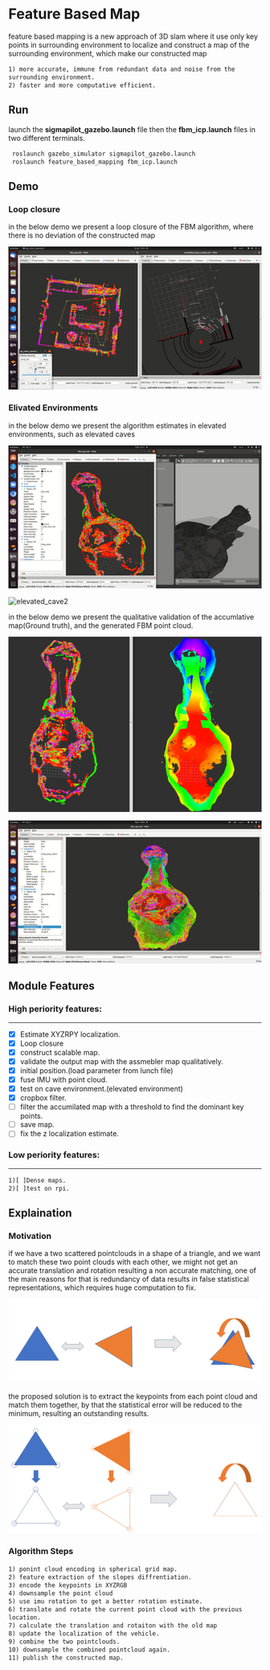 # Feature Based Map
feature based mapping is a new approach of 3D slam where it use only key points in surrounding environment to localize and construct a map of the surrounding environment, which make our constructed map 

    1) more accurate, immune from redundant data and noise from the surrounding environment.
    2) faster and more computative efficient.

## Run
launch the **sigmapilot_gazebo.launch** file then the **fbm_icp.launch** files in two different terminals.
     
     roslaunch gazebo_simulator sigmapilot_gazebo.launch
     roslaunch feature_based_mapping fbm_icp.launch
## Demo
### Loop closure
in the below demo we present a loop closure of the FBM algorithm, where there is no deviation of the constructed map

![loop_closure](docs/fbm_loopclosure.gif)

### Elivated Environments
in the below demo we present the algorithm estimates in elevated environments, such as elevated caves

![elevated_cave1](docs/fbm_cave.gif)

![elevated_cave2](docs/fbm_cave_2.gif)

in the below demo we present the qualitative validation of the accumlative map(Ground truth), and the generated FBM point cloud. 

![elevated_cave_val](docs/gt_vs_map.png)

![elevated_cave_val2](docs/fbm_cave_3.gif)


## Module Features
### High periority features:
------------------------
 - [x] Estimate XYZRPY localization.
 - [x] Loop closure 
 - [x] construct scalable map.
 - [x] validate the output map with the assmebler map qualitatively.
 - [x] initial position.(load parameter from lunch file)
 - [x] fuse IMU with point cloud. 
 - [x] test on cave environment.(elevated environment)
 - [x] cropbox filter.
 - [ ] filter the accumilated map with a threshold to find the dominant key points.
 - [ ] save map.
 - [ ] fix the z localization estimate. 

### Low periority features:
------------------------
    1)[ ]Dense maps.
    2)[ ]test on rpi.

## Explaination
### Motivation
if we have a two scattered pointclouds in a shape of a triangle, and we want to match these two point clouds with each other, we might not get an accurate translation and rotation resulting a non accurate matching, one of the main reasons for that is redundancy of data results in false statistical representations, which requires huge computation to fix.

![motivation1](docs/motivation.png)

the proposed solution is to extract the keypoints from each point cloud and match them together, by that the statistical error will be reduced to the minimum, resulting an outstanding results.

![motivation2](docs/motivation_keypoints.png)

### Algorithm Steps
    1) ponint cloud encoding in spherical grid map.
    2) feature extraction of the slopes diffrentiation.
    3) encode the keypoints in XYZRGB
    4) downsample the point cloud
    5) use imu rotation to get a better rotation estimate.
    6) translate and rotate the current point cloud with the previous location.
    7) calculate the translation and rotaiton with the old map
    8) update the localization of the vehicle.
    9) combine the two pointclouds.
    10) downsample the combined pointcloud again.
    11) publish the constructed map.
